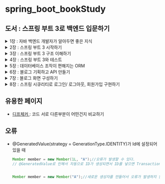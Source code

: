 # spring_boot_bookStudy
## 도서 : 스프링 부트 3로 백엔드 입문하기

<details>
<summary>1장 : 자바 백엔드 개발자가 알아두면 좋은 지식</summary>
## 개념

### 클라이언트 : 서버로 요청하는 프로그램 모두
### 서버 : 클라이언트의 요청을 받아 처리하는 주체

### 데이터베이스
정의 : 여러 사람이 데이터를 한 군데에 모아놓고 여러 사람이 사용할 목적으로 관리하는 데이터 저장소
종류 : MySQL, 오라클, postgreSQL

RDB : Relational Database의 약자로 관계형 데이터베이스라는 뜻이다.
- 데이터를 행과 열로 이루어진 테이블로 관리한다.
- 기본키를 사용해 각 행을식별한다.
- 각 테이블 간의 관계를 지을 수 있다.

SQL : Structured Query Language의 약자로 데이터를 검색하는 언어다.

NoSQL : SQL을 안 쓴다는 의미로 사용되기도 하고, 최근에는 Not Only SQL의 의미로 많이 사용된다.
- RDB는 데이터 저장, 질의, 수정, 삭제가 용이하다. -> 반면에 성능을 올리는게 힘들다.
- 데이터베이스의 성능을 높이려면 스케일 업, 스케일 아웃이 필요하다.
  - 스케일 업 : 장비를 업그레이드 하면 된다.
  - 스케일 아웃 : 데이터베이스 분산이 필요하다.
  - 이때 트랜잭션을 사용하면 성능이 떨어진다.
- 이런 RDB의 문제점을 해결하기 위해서 NoSQL 데이터베이스가 만들어졌다.

### 아이파와 포트
<p>IP : 인터넷에서 컴퓨터 또는 기기들이 서로를 식별하고 통신하기 위한 주소</p>
<p>포트 : 그 서버에서 운용되고 있는 서비스를 구분하기 위한 번호</p>

### 라이브러리와 프레임워크
<p>
라이브러리 : 애플리케이션 개별에 필요한 기능인 클래스, 함수 등을 모아놓은 코드의 모음
<li>개발을 하는 과정에서 필요한 기능을 구현하기 위해 사용하는 것.</li>
</p>
<p>프레임워크 : 소프트웨어 개발을 수월하게 하기 위한 소프트웨어 개발 환경이다.

<li>정해진 틀에서 개발해야 한다는 단점이 있지만 개발 효율은 굉장히 높아진다.</li>
<li>애플리케이션을 개발할 때 전체적인 구조를 잡기 위해 사용하는 것</li>
</p>

### 백엔드 개발자의 역할
<ol>
<li>과제 할당</li>
<li>과제 분석</li>
<li>개발</li>
<li>테스트</li>
<li>QA</li>
<li>배포</li>
<li>유지보수</li>
<ul>
<li>과제를 한 번에 병합해서 배포하거나 새로운 기능이 추가될 때마다 배포한다.</li>
<li>롤링 배포 : 특정 개수의 서버들을 돌아가며 배포한다.</li>
<li>카나리 배포 : 전체 서버의 특정 비율만큼 배포해보고 문제없는 경우 점점 배포를 늘려간다.</li>
<li>CI(Continuous Integration)/ CD(Continuous Delivery & Continuous Deployment)</li>
<li>CI : 지속적인 통합, 새로운 코드 변경 사항이 정기적으로 빌드 및 테스트되어 저장소에 통합된다.</li>
<li>CD : 지속적인 배포</li>
</ul>
</ol>

### 자바 애너테이션
정의 : 자바로 작성한 코드에 추가하는 표식
<ol>
<li> JDK 1.5버전부터 사용이 가능하다.</li>
</ol>

</details>

<details>
<summary>2장 : 스프링 부트 3 시작하기</summary>

### 스프링과 스프링 부트
<p>엔터프라이즈 애플리케이션 : 대규모의 복잡한 데이터를 관리하는 애플리케이션</p>
<ul>
<li>많은 사용자의 요청을 동시에 처리해야 하므로 서버 성능과 안정성, 보안이 매우 중요하다.</li>
<li>개발자가 여러 사항(성능, 안정성, 보안 등)을 생각하면서 개발하는건 어려움 -> 이걸 해결하는게 스프링(2003년 6월)</li>
<li>스프링은 매우 복잡하다는 단점이 있다. -> 이걸 보완하는게 스프링 부트 (2013년 4월 0.5.0 M6 버전 첫공개)</li>
</ul>

<p>스프링 부트의 주요 특성</p>
<ol>
<li>톰캣, 제티, 언더토우 같은 웹 애플리케이션 서버가 내장됨.</li>
<li>빌드 구성을 단순화하는 스프링 부트 스타터를 제공한다.</li>
<li>XML설정을 하지 않고 자바 코드로 모두 작성이 가능하다.</li>
<li>JAR을 이용해서 자바 옵션만으로도 배포가 가능하다.</li>
<li>애플리케이션의 모니터링 및 관리 도구인 <b>스프링 액츄에이터</b>를 제공한다.</li>
</ol>

<p>스프링과 스프링부트의 차이점</p>
<ol>
<li>스프링은 개발에 필요한 환경을 수동으로 구성</li>
<li>스프링 부트는 스프링 코어, 스프링 MVC의 모든 기능을 자동으로 로드</li>
<li>스프링 부트는 WAS를 자체적으로 가지고 있다.</li>
</ol>

### 제어의 역전과 의존성 주입
<p>IOC(Inversion of Control)(제어의 역전)란?</p>
<ol>
<li>다른 객체를 직접 생성하거나 제어하는 것이 아닌 외부에서 관리하는 객체를 가져와 사용하는 것</li>
<li>스프링은 스프링 컨테이너가 객체를 관리, 제공하는 역할을 한다.</li>
</ol>

<p>DI(Dependency Injection)(의존성 주입)란?</p>
<ol>
<li>어떤 클래스가 다른 클래스에 의존한다는 뜻</li>
<li>@Autowired라는 애너테이션을 사용해서 스프링 컨테이너에 있는 빈이라는 것을 주입한다.</li>
</ol>

<p>이런 기능등을 사용해서 스프링은 자바 코드로 직접 생성하는게 아닌 스프링 컨테이너에서 객체를 주입받아 사용한다.</p>

### 빈과 스프링 컨테이너
<p>스프링 컨테이너란?</p>
<ol>
<li>빈을 생성하고 관리한다. 빈이 생성되고 소멸되기까지의 생명주기를 이 스프링 컨테이너가 관리하는 것이다.</li>
</ol>

<p>빈이란?</p>
<ol>
<li>스프링 컨테이너가 생성하고 관리하는 객체</li>
<li>등록하기 위해서 XML파일 설정, 애너테이션 추가 같은 방법들을 제공한다.</li>
<li>@Component애너테이션을 이용해서 빈으로 등록할 수 있다.</li>
<li>빈으로 등록될때는 첫 글자를 소문자로 바꿔서 관리한다.</li>
</ol>

### 관점 지향 프로그래밍
<p>AOP(Aspect Oriented Programming)</p>
<ol>
<li>프로그래밍에 대한 관심을 핵심 관점, 부가 관점으로 나눠서 관심 기준으로 모듈화를 한다.</li>
<li>하나의 로직을 개발할때 기능을 핵심관점이라 생각하고, 로킹, 데이터베이스 연결 등을 부가 관점으로 생각하면 된다.</li>
<li>프로그래머가 핵심 관점 코드에만 집중할 수 있게 될 뿐만 아닌 프로그램의 변경과 확장에도 유연하게 대응이 가능하다.</li>
</ol>

### 이식 가능한 서비스 추상화
<p>PSA(Portable Service Abstraction)</p>
<ol>
<li>스프링에서 제공하는 다양한 기술들을 추상화해 개발자가 쉽게 사용하는 인터페이스</li>
<li>예 : 클라이언트의 매핑과 클래스, 메서드의 매핑을 위한 애너테이션, JPA, MyBatis, JDBC</li>
</ol>

### 스프링 부트 스타터
<ol>
<li>스타터는 spring-boot-starter-{작업유형}이라는 명명규칙을 가짐</li>
<li>spring-boot-starter-web : Spring MVC를 사용해서 RESTful 웹 서비스를 개발할 때 필요한 의존성 모음.</li>
<li>spring-boot-starter-test : 스프링 애플리케이션을 테스트하기 위해 필요한 의존성 모음</li>
<li>spring-boot-starter-validation : 유효성 검사를 위해 필요한 의존성 모음</li>
<li>spring-boot-starter-actuator : 모니터링을 위해 애플리케이션에서 제공하는 다양한 정보를 제공하기 쉽게 하는 의존성 모음</li>
<li>spring-boot-starter-data-jap : ORM을 사용하기 위한 인터페이스의 모음인 JPA를 더 쉽게 사용하기 위한 의존성의 모음</li>
<li>어찌 가져오는지 궁금하다면</li>
<li><a href = "https://bit.ly/3N0vENa">스프링 공식 Dependency Versions 문서</a></li>
<li><a href = "https://bit.ly/40o8bZd">스타터 종류 참고(깃허브)</a></li>
</ol>

### 자동 구성 (알아놓으면 좋은 부분!)
<ol>
<li>스프링 부트는 서버를 시작할 때 구성 파일을 읽어와서 설정한다.</li>
<li>자동 설정은 META-INF에 있는 spring.factories파일에 있다.</li>
</ol>


### 자바 17의 주요 특징
<ol>
<li>"""로 감싼 텍스트를 사용해서 여러 줄의 텍스트 표현이 가능하다</li>
<li>formatted()메서드</li>


```java
String textBlock17 = """
{
    "id": %d,
    "name": "%s"
}
""".formatted(2, "juice");
```
```JSON
{
    "id": 2,
    "name": "juice"
}

```
<li>레코드</li>
<ul>
<li>데이터 전달을 목적으로 하는 객체를 더 빠르고 간편하게 만들기 위한 기능이다.</li>
<li>상속이 불가능</li>
<li>파라미터에 정의한 필드는 private final로 정의된다.</li>
<li>게터를 자동으로 생성</li>
</ul>
<li>패턴 매칭 : 바로 형변환을 하는게 가능하다.</li>

```java 
//11 버전
if(o instanceof Integer){
    Integer i = (Integer) o
}
//17 버전
if(o instanceof Integer i){
    
}
```
<li>자료형에 맞는 case문 처리</li>

```java
static double getIntegerValue(Object o){
    return switch (o) {
      case Double d -> d.intValue();
      case Float f -> f.intValue();
      case String s -> Integer.parseInt(s);
      default -> 0d;
    };
}
```
<li>Servlet, JPA의 네임 스페이스가 Jakarta로 대체</li>
<li>GraalVM기반의 스프링 네이티브 공식 지원</li>
<ul>
<li>기본의 사용하던 자바 가상 머신에 비해 훨씬 빠르게 시작되며 더 적은 메모리 공간을 차지한다.</li>
<li>기존의 JVM 실행 파일과 비교해 네이티브 이미지를 사용하면 가동 시간이 짧아지고 메모리를 더 적게 소모한다.</li>
</ul>
</ol>

### @SprintBootApplication
<ol>
<li>@SpringBootConfiguration</li>
<li>@ComponentScan : 사용자가 등록한 빈을 읽고 등록한다.</li>
<ol>
<li>@Configuration</li>
<li>@Repository</li>
<li>@Controller, @RestController</li>
<li>@Service</li>
</ol>
<li>@EnableAutoConfiguration : 스프링 부트에서 자동 구성을 활성화하는 애너테이션</li>
</ol>

### 컨트롤러에 들어가는 애너테이션
<ol>
<li>@RestController : 라우터 역할을 하는 애너테이션</li>
<li>@RestController는 @Controller, @ResponseBody가 합쳐짐</li>
<li>@Controller에는 @Component가 포함됨</li>
<li>라우터 : HTTP 요청과 메서드를 연결하는 장치</li>
</ol>
</details>

<details>
<summary>3장 : 스프링 부트 3 구조 이해하기</summary>

### 스프링 부트 3 구조 살펴보기
<ol>
<li>프레젠테이션 계층 - 컨트롤러 : HTTP 요청을 받고 비즈니스 계층으로 전송하는 역할을 한다.</li>
<li>비즈니스 계층 - 서비스 : 모든 비즈니스 로직을 처리한다.</li>
<li>퍼시스턴스 계층 - 리포지터리 : 이 과정에서 데이터베이스에 접근하는 DAO객체를 사용한다. DAO는 데이터베이스 계층과 상호작용하기 위한 객체다.</li>
</ol>
<hr>
<ol>
<li>application.yml : 스프링 부트 서버가 실행되면 자동으로 로딩되는 파일. -> 파일을 작성할 때 들여쓰기로 계층 구조를 표현한다. (YAML)</li>
<li>build.grable
<ul>
<li>implementation : 프로젝트 코드가 컴파일 시점과 런타임에 모두 해당 라이브러리를 필요로 할때 사용</li>
<li>testImplementation : 프로젝트의 테스트 코드를 컴파일하고 실행할 때만 필요한 의존성을 설정, 테스트 코드에서만 사용, 메인 애플리케이션 코드에서는 사용 안함</li>
<li>runtimeOnly : 런타임에만 필요한 의존성을 지정, 컴파일 시에는 필요하지 않지만, 애플리케이션을 실행할 때 필요한 라이브러리 설정</li>
<li>compileOnly : 컴파일 시에만 필요, 런타임에는 포함되지 않아야 하는 의존성 지정</li>
<li>annotationProcessor : 컴파일 시에 애너테이션을 처리할 때 사용하는 도구의 의존성 지정</li>
</ul>
</li>
</ol>

<hr>
만약 실행이 되었을 때 Controller -> service -> repository순으로 실행된다.

### /test요청을 했을 때 흐름도
<ol>
<li>요청이 먼저 들어온다.</li>
<li>스프링 부트의 디스패처 서블릿이라는 녀석이 URL을 분석한다.</li>
<li>컨트롤러에 들어있는 메서드와 매칭이 되고 실행된다.</li>
<li>서비스 계층으로 넘어가서 로직을 수행한후 반환한 값을 JSON, XML 등 다양한 형태로 반환해준다.</li>
</ol>

</details>





<details>
<summary>4장 : 스프링 부트 3와 테스트</summary>

### Given-When-Then구조
<ul>
<li>Given : 테스트 실행을 준비하는 단계</li>
<li>When : 테스트를 진행하는 단계</li>
<li>Then : 테스트 결과를 검증하는 단계</li>
</ul>

### JUnit란??
<ul>
<li>자바 언어를 위한 단위 테스트 프레임워크다.</li>
<li>단위 테스트 : 작성한 코드가 의도대로 작동하는지 작은 단위로 검증하는 것</li>
<li>특징</li>
<ol>
<li>@Test 애너테이션으로 메서드를 호출할 때마다 새 인스턴스를 생성, 독립 테스트 가능</li>
<li>예상 결과를 검증하는 어선셜 메서드 제공</li>
<li>사용 방법이 단순, 테스트 코드 작성 시간이 적음</li>
<li>자동 실행, 자체 결과를 확인하고 즉각적인 피드백을 제공</li>
</ol>
<li>관련된 애너테이션</li>
<ul>
<li>@BeforeAll : 전체 테스트를 시작하기 전에 1회실행해서 메서드는 static으로 선언해야 한다.</li>

```java
@BeforeAll// 전체 테스트를 시작하기 전에 1회 실행한다.
static void beforeAll(){
  System.out.println("@BeforeAll");
}
```

<li>@BeforeEach : 테스트 케이스를 시작하기 전마다 실행</li>

```java
@BeforeEach//테스트 케이스를 시작하기 전마다 실행한다.
public void beforeEach(){
    System.out.println("@BeforeEach");
}
```
<li>@AfterAll : 전체 테스트를 마치고 종료하기 전에 1회 실행하므로 메서드는 static으로 선언</li>

```java
@AfterAll
static void afterAll(){
    System.out.println("@AfterAll");
}
```
<li>@AfterEach : 테스트 케이스를 종료하기 전마다 실행</li>

```java
@AfterEach
public void afterEach(){
    System.out.println("@AfterEach");
}
```
</ul>
<li>AssertJ를 이용해서 비교하는게 가능하다.</li>
</ul>

</details>

<details>
<summary>5장 : 데이터베이스 조작이 편해지는 ORM</summary>

### 데이터베이스
정의 : 데이터를 효율적으로 보관하고 꺼내볼 수 있는 곳.
<ul>
<li>데이터베이스 관리자(DBMS) : 데이터베이스를 관리하기 위한 소프트웨어</li>
<li>관계형 DBMS(relational DBMS)(RDBMS) : 관계형 모델을 기반으로 하는 DBMS, 테이블 형태로 이루어진 저장소
<ul>
<li>H2 : 자바로 작성되어 있는 RDBMS, 인메모리형 관계형 데이터 베이스</li>
<li>MySQL</li>
</ul>
</li>
</ul>

### ORM(Object-relational mapping)이란?
<ul>
<li>자바의 객체와 데이터베이스를 연결하는 프로그래밍 기법</li>
<li>장점
<ul>
<li>SQL을 직접 작성하지 않고 사용하는 언어로 데이터베이스에 접근할 수 있다.</li>
<li>객체지향적으로 코도를 작서앟ㄹ 수 있기 때문에 비즈니스 로직에만 집중할 수 있다.</li>
<li>데이터베이스 시스템이 추상화되어 있기 때문에 MySQL에서 PostgreSQL로 전환한다고 해도 추가로 드는 작업이 거의 없다. -> 종속성 제거</li>
<li>매핑하는 정보가 명확하기 때문에 ERD에 대한 의존도를 낮출 수 있고 유지볼수할 때 유리하다.</li>
</ul>
</li>
<li>단점
<ul>
<li>프로젝트의 복잡성이 커질수록 사용 난이도도 올라간다.</li>
<li>복잡하고 무거운 쿼리는 ORM으로 해결이 불가능한 경우가 있다.</li>
</ul>
</li>
</ul>

### JPA와 하이버네이트
<ul>
<li>JPA : 자바에서 관계형 데이터베이스를 사용하는 방식을 정의한 인터페이스, 자바 객체와 데이터베이스를 연결해 데이터 관리함.</li>
<li>하이버네이트 : JPA인터페이스를 구현한 구현체이자 자바용 ORM 프레임워크다. 내부적으로는 JDBC API를 사용한다.</li>
<li>하이버네이트의 목표 : 자바 객체를 통해 데이터베이스 종류에 상관없이 데이터베이스를 자유자재로 사용할 수 있기 하는것.</li>
<li>엔티티 매니저
<ul>
<li>엔티티 : 데이터베이스의 테이블과 매핑되는 객체
<li>엔티티 매니저 : 엔티티를 관리해 데이터베이스와 애플리케이션 사이에서 객체를 생성, 수정, 삭제 등의 역할을 한다.</li>
<li>엔티티 매니저 팩토리 : 엔티티 매니저를 만드는 곳</li>
</ul>
</li>
<li>영속성 컨텍스트
<ul>
<li>엔티티를 관리하는 가상의 공간</li>
<li>1차 캐시 : 키는 엔티티의 @Id 애너테이션이 달린 기본키 역할을 하는 식별자이고 값은 엔티티이다. 1차 캐시에서 조회하고 없으면 데이터베이스에서 조회</li>
<li>쓰기 지연 : 트랜잭션을 커밋할때 모았던 쿼리를 한번에 실행하는 것.</li>
<li>변경 감지 : 커밋하면 1차 캐시에 저장되어 있는 엔티티의 값과 현재 엔티티의 값을 비교해서 변경된 값이 있으면 변경 사항을 감지해 변경된 값을 데이터베이스에 자동 반영</li>
<li>지연 로딩 : 쿼리로 요청한 데이터를 애플리케이션에 바로 로딩하는게 아니라 필요할 때 쿼리를 날려 데이터를 조회</li>
<li>즉시 로딩 : 요청한 콘텐츠를 지체 없이 빠르게 로드</li>
</ul>
</li>
<li>엔티티의 상태
<ul>
<li>분리 상태</li>
<li>관리 상태</li>
<li>비영속 상태</li>
<li>삭제된 상태</li>
</ul>
</li>
<li>스프링 데이터 JPA
<ul>
<li>스프링 데이터의 공통적인 기능에서 JPA의 유용한 기술이 추가된 기술</li>
<li>SQL구문을 직접 사용하애 할때는 @Query문을 사용해도 된다.</li>
<li>@DataJpaTest를 이용해서 테스트를 수행할때 @Transaction을 각 메서드에 따로 안해도 된다. -> @DataJpaTest에 포함되어 있다.</li>
<li>@GeneratedValue
<ul>
<li>AUTO : 선택한 데이터베이스 방언에 따라 방식을 자동으로 선택</li>
<li>IDENTITY : 기본키 생성을 데이터베이스에 위임</li>
<li>SEQUENCE : 데이터베이스 시퀸스를 이용해서 기본키를 할당하는 방법</li>
<li>TABLE : 키 생성 테이블 사용</li>
</ul>
</li>
</ul>
</li>
</ul>

</details>

<details>
<summary>6장 : 블로그 기획하고 API 만들기</summary>
<ul>
<li>REST API : URL의 설계 방식을 이야기 한다.</li>
<li>REST API를 사용하는 방법
<ul>
<li>URL에는 동사를 쓰지 말고, 자원을 표시해야 한다.
<ul>
<li>get-student?student_id=1 (X) </li>
<li>students/1 (O) </li>
</ul>
</li>
<li>동사는 HTTP 메서드로</li>
</ul></li>
<li>@Builder를 이용해서 생성자를 만들면 객체를 유연하고 직관적으로 생성하는게 가능하다.</li>
<li>DTO : 계층끼르 데이터를 교환하기 위해 사용하는 객체</li>
<li>@RequiredArgsConstructor : final키워드나 @NotNull이 붙은 필드로 생성자를 만들어준다.</li>
<li>@BlogRespository는 JpaRepository를 상속받는다. 이때 JpaRepository는 CrudRepostory를 상속받고 있다.</li>
<li>직렬화 : 자바 시스템 내부에서 사용되는 객체를 외부에서 사용하도록 데이터를 변환하는 작업</li>
<li>역직렬화 : 직렬화의 반대다.</li>
</ul>

</details>

<details>
<summary>7장 : 블로그 화면 구성하기</summary>
<ul>
<li>타임리프 : Java기반의 템플릿 엔진으로, 스프링 서버에서 데이터를 웹페이지 넣어주는 도구.</li>
<li>@EntityListeners(AuditingEntityListener.class)를 사용하면 엔티티의 생성 및 수정 시간을 자동으로 감시하고 기록이 가능하다.
<ul>
<li>@CreatedDate</li>
<li>@LastModifiedDate</li>
<li>메인 클래스에는@EnableJpaAuditing를 추가해주면 된다.</li>
</ul>
</li>
<li>

```java
  @GetMapping("/new-article")
    public String newArticle(@RequestParam(required = false) Long id, Model model){
        if(id==null){
            model.addAttribute("article", new ArticleViewResponse());
        }else{
            Article article = blogService.findById(id);
            model.addAttribute("article", new ArticleViewResponse(article));
        }
        return "newArticle";
    }
```
```html
    <button th:if="${article.id} != null" type="button" class="btn btn-primary btn-sm">수정</button>
    <button th:if="${article.id} == null" type="button" id="delete-btn" class="btn btn-secondary btn-sm">삭제</button>
```
이렇게 사용하면 하나의 메서드에 생성과 수정을 동시에 가능하게 할 수 있다.
</li>
</ul>
</details>

<details>
<summary>8장 : 스프링 시큐리티로 로그인/ 로그아웃, 회원가입 구현하기</summary>
<ul>
<li>스프링 시큐리티 : 스프링 기반의 애플리케이션 보안(인증, 인가, 권한)을 담당하는 스프링 하위 프레임워크
<ul>
<li>인증 : 사용자의 신원을 입증하는 과정</li>
<li>인가 : 사이트의 특저 부분에 접근할 수 있는지 권한을 확인하는 작업</li>
</ul>
<li>메서드 정리
<ul>
<li>requestMatchers() : 특정 요청과 일치하는 url에 대한 액세스를 설정합니다.</li>
<li>permitAll() : 누구나 접근이 가능하게 설정합니다.</li>
<li>anyRequest() : 위에서 설정한 url이외의 요청에 대해서 설정합니다.</li>
<li>authenticated() : 별도의 인가는 필요하지 않지만 인증이 성공된 상태여야 접근할 수 있습니다.</li>
<li>loginPage() : 로그인 페이지 경로를 설정한다.</li>
<li>defaultSuccessUrl() : 로그인이 완료되었을 때 이동할 경로를 설정합니다.</li>
<li>logoutSuccessUrl() : 고르아웃이 완료되었을 때 이동할 경로를 설정한다.</li>
<li>invalidateHttpSession() : 로그아웃 이후에 세션을 천제 삭제할지 여부를 설정한다.</li>
<li>userDetailsService() : 사용자 정보를 가져올 서비스를 설정한다. 이때 설정하는 서비스 클래스는 반드시 USerDetails Service를 상속받은 클래스만</li>
<li>passwordEncoder() : 비밀번호를 암호화하기 위한 인코더를 설정</li>
</ul>
</li>

<li>스프링 시큐리티에서 사용자 정보를 가져오는 데 사용하는 UserDetailService를 사용한다.</li>
<li>스프링 시큐리티에서 사용자 인증, 인가 정보를 UserDetails 객체에 담는다.</li>
</ul>
</details>

## 유용한 페이지
<ul>
<li><a href = "https://www.diffchecker.com/">디프체커 </a>: 코드 서로 다른부분이 어떤건지 비교하기</li>
</ul>

## 오류
<ul>
<li>@GeneratedValue(strategy = GenerationType.IDENTITY)가 Id에 설정되어 있을 때

```java
Member member = new Member(1L, "A");//오류가 발생할 수 있다.
// @GeneratedValue로 인해서 자동으로 ID가 생성되면서 ID를 넣으면 Transaction오류 발생


Member member = new Member("A");//새로운 생성자를 만들어서 오류가 발생하지 않는다.
```
</li>
</ul>